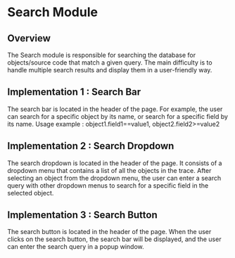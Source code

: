 # Search Module

## Overview

The Search module is responsible for searching the database for objects/source code that match a given query.
The main difficulty is to handle multiple search results and display them in a user-friendly way.

## Implementation 1 : Search Bar

The search bar is located in the header of the page.
For example, the user can search for a specific object by its name, or search for a specific field by its name.
Usage example : object1.field1==value1, object2.field2>=value2

## Implementation 2 : Search Dropdown

The search dropdown is located in the header of the page.
It consists of a dropdown menu that contains a list of all the objects in the trace.
After selecting an object from the dropdown menu, the user can enter a search query with other dropdown menus to search for a specific field in the selected object.

## Implementation 3 : Search Button

The search button is located in the header of the page.
When the user clicks on the search button, the search bar will be displayed, and the user can enter the search query in a popup window.